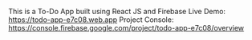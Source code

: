 This is a To-Do App built using React JS and Firebase
Live Demo: <a href=" https://todo-app-e7c08.web.app">https://todo-app-e7c08.web.app</a>
Project Console: <a href=" https://console.firebase.google.com/project/todo-app-e7c08/overview"> https://console.firebase.google.com/project/todo-app-e7c08/overview</a>